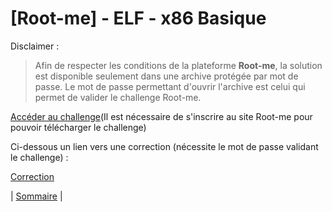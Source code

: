 # [Root-me] - ELF - x86 Basique

Disclaimer :
> Afin de respecter les conditions de la plateforme **Root-me**, la solution est disponible seulement dans une archive protégée par mot de passe. Le mot de passe permettant d'ouvrir l'archive est celui qui permet de valider le challenge Root-me.

[Accéder au challenge](https://www.root-me.org/fr/Challenges/Cracking/ELF-x86-Basique)(Il est nécessaire de s'inscrire au site Root-me pour pouvoir télécharger le challenge)

Ci-dessous un lien vers une correction (nécessite le mot de passe validant le challenge) :

[Correction](root-me_ELF-x86_basique-solution.zip)

| [Sommaire](../../../README.md) |